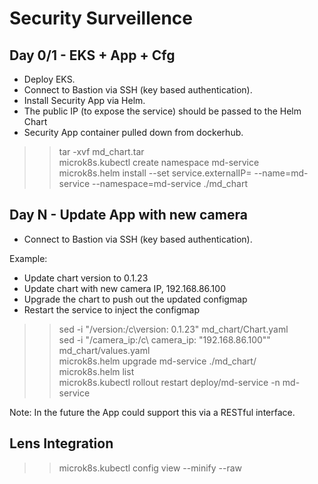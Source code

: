 # Security Surveillence

## Day 0/1 - EKS + App + Cfg

- Deploy EKS.<br>
- Connect to Bastion via SSH (key based authentication).<br>
- Install Security App via Helm.<br>
- The public IP (to expose the service) should be passed to the Helm Chart <br>
- Security App container pulled down from dockerhub.<br>

>>tar -xvf md_chart.tar<br>
>>microk8s.kubectl create namespace md-service<br>
>>microk8s.helm install --set service.externalIP=<external ip> --name=md-service --namespace=md-service ./md_chart<br>

## Day N - Update App with new camera
- Connect to Bastion via SSH (key based authentication).<br>

Example:<br>
- Update chart version to 0.1.23<br>
- Update chart with new camera IP, 192.168.86.100<br>
- Upgrade the chart to push out the updated configmap<br>
- Restart the service to inject the configmap<br>
>>sed -i "/version:/c\version: 0.1.23" md_chart/Chart.yaml<br>
>>sed -i "/camera_ip:/c\  camera_ip: \"192.168.86.100\"" md_chart/values.yaml<br>
>>microk8s.helm upgrade md-service ./md_chart/<br>
>>microk8s.helm list<br>
>>microk8s.kubectl rollout restart deploy/md-service -n md-service<br>

Note: In the future the App could support this via a RESTful interface.

## Lens Integration
>>microk8s.kubectl config view --minify --raw<br>
